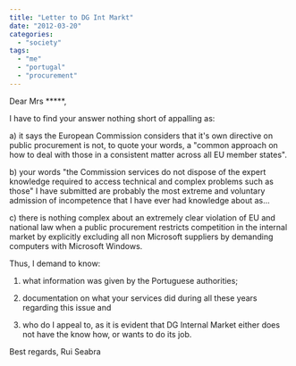 ```yaml
---
title: "Letter to DG Int Markt"
date: "2012-03-20"
categories: 
  - "society"
tags: 
  - "me"
  - "portugal"
  - "procurement"
---
```


Dear Mrs \*\*\*\*\*,

I have to find your answer nothing short of appalling as:

a) it says the European Commission considers that it's own directive on public procurement is not, to quote your words, a "common approach on how to deal with those in a consistent matter across all EU member states".

b) your words "the Commission services do not dispose of the expert knowledge required to access technical and complex problems such as those" I have submitted are probably the most extreme and voluntary admission of incompetence that I have ever had knowledge about as...

c) there is nothing complex about an extremely clear violation of EU and national law when a public procurement restricts competition in the internal market by explicitly excluding all non Microsoft suppliers by demanding computers with Microsoft Windows.

Thus, I demand to know:

1) what information was given by the Portuguese authorities;

2) documentation on what your services did during all these years regarding this issue and

3) who do I appeal to, as it is evident that DG Internal Market either does not have the know how, or wants to do its job.

Best regards, Rui Seabra
